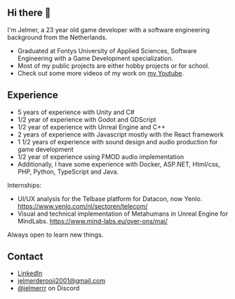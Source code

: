 ## Hi there 👋
I'm Jelmer, a 23 year old game developer with a software engineering background from the Netherlands.

- Graduated at Fontys University of Applied Sciences, Software Engineering with a Game Development specialization.
- Most of my public projects are either hobby projects or for school.
- Check out some more videos of my work on [my Youtube](https://www.youtube.com/@JelmerrR-sc3uq).

## Experience
- 5 years of experience with Unity and C#
- 1/2 year of experience with Godot and GDScript
- 1/2 year of experience with Unreal Engine and C++
- 2 years of experience with Javascript mostly with the React framework
- 1 1/2 years of experience with sound design and audio production for game development
- 1/2 year of experience using FMOD audio implementation
- Additionally, I have some experience with Docker, ASP.NET, Html/css, PHP, Python, TypeScript and Java.

Internships:
- UI/UX analysis for the Telbase platform for Datacon, now Yenlo. https://www.yenlo.com/nl/sectoren/telecom/
- Visual and technical implementation of Metahumans in Unreal Engine for MindLabs. https://www.mind-labs.eu/over-ons/mai/


Always open to learn new things.

## Contact
- [LinkedIn](https://www.linkedin.com/in/jelmerderooij/)
- jelmerderooij2001@gmail.com
- [@jelmerrr](./) on Discord

<!--
**Jelmerrr/Jelmerrr** is a ✨ _special_ ✨ repository because its `README.md` (this file) appears on your GitHub profile.

Here are some ideas to get you started:

- 🔭 I’m currently working on ...
- 🌱 I’m currently learning ...
- 👯 I’m looking to collaborate on ...
- 🤔 I’m looking for help with ...
- 💬 Ask me about ...
- 📫 How to reach me: ...
- 😄 Pronouns: ...
- ⚡ Fun fact: ...
-->
